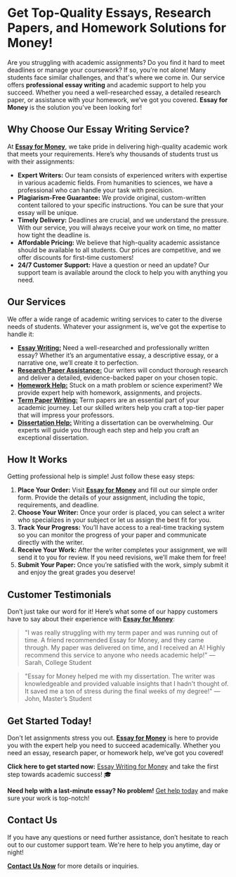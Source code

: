 # Get Top-Quality Essays, Research Papers, and Homework Solutions for Money!

Are you struggling with academic assignments? Do you find it hard to meet deadlines or manage your coursework? If so, you’re not alone! Many students face similar challenges, and that's where we come in. Our service offers **professional essay writing** and academic support to help you succeed. Whether you need a well-researched essay, a detailed research paper, or assistance with your homework, we’ve got you covered. **Essay for Money** is the solution you've been looking for!

## Why Choose Our Essay Writing Service?

At **[Essay for Money](https://tinyurl.com/topessay?keyword=essay+for+money)**, we take pride in delivering high-quality academic work that meets your requirements. Here’s why thousands of students trust us with their assignments:

- **Expert Writers:** Our team consists of experienced writers with expertise in various academic fields. From humanities to sciences, we have a professional who can handle your task with precision.
- **Plagiarism-Free Guarantee:** We provide original, custom-written content tailored to your specific instructions. You can be sure that your essay will be unique.
- **Timely Delivery:** Deadlines are crucial, and we understand the pressure. With our service, you will always receive your work on time, no matter how tight the deadline is.
- **Affordable Pricing:** We believe that high-quality academic assistance should be available to all students. Our prices are competitive, and we offer discounts for first-time customers!
- **24/7 Customer Support:** Have a question or need an update? Our support team is available around the clock to help you with anything you need.

## Our Services

We offer a wide range of academic writing services to cater to the diverse needs of students. Whatever your assignment is, we’ve got the expertise to handle it:

- **[Essay Writing:](https://tinyurl.com/topessay?keyword=essay+for+money)** Need a well-researched and professionally written essay? Whether it’s an argumentative essay, a descriptive essay, or a narrative one, we’ll create it to perfection.
- **[Research Paper Assistance:](https://tinyurl.com/topessay?keyword=essay+for+money)** Our writers will conduct thorough research and deliver a detailed, evidence-backed paper on your chosen topic.
- **[Homework Help:](https://tinyurl.com/topessay?keyword=essay+for+money)** Stuck on a math problem or science experiment? We provide expert help with homework, assignments, and projects.
- **[Term Paper Writing:](https://tinyurl.com/topessay?keyword=essay+for+money)** Term papers are an essential part of your academic journey. Let our skilled writers help you craft a top-tier paper that will impress your professors.
- **[Dissertation Help:](https://tinyurl.com/topessay?keyword=essay+for+money)** Writing a dissertation can be overwhelming. Our experts will guide you through each step and help you craft an exceptional dissertation.

## How It Works

Getting professional help is simple! Just follow these easy steps:

1. **Place Your Order:** Visit **[Essay for Money](https://tinyurl.com/topessay?keyword=essay+for+money)** and fill out our simple order form. Provide the details of your assignment, including the topic, requirements, and deadline.
2. **Choose Your Writer:** Once your order is placed, you can select a writer who specializes in your subject or let us assign the best fit for you.
3. **Track Your Progress:** You’ll have access to a real-time tracking system so you can monitor the progress of your paper and communicate directly with the writer.
4. **Receive Your Work:** After the writer completes your assignment, we will send it to you for review. If you need revisions, we’ll make them for free!
5. **Submit Your Paper:** Once you’re satisfied with the work, simply submit it and enjoy the great grades you deserve!

## Customer Testimonials

Don’t just take our word for it! Here’s what some of our happy customers have to say about their experience with **[Essay for Money](https://tinyurl.com/topessay?keyword=essay+for+money)**:

> "I was really struggling with my term paper and was running out of time. A friend recommended Essay for Money, and they came through. My paper was delivered on time, and I received an A! Highly recommend this service to anyone who needs academic help!" — Sarah, College Student

> "Essay for Money helped me with my dissertation. The writer was knowledgeable and provided valuable insights that I hadn't thought of. It saved me a ton of stress during the final weeks of my degree!" — John, Master’s Student

## Get Started Today!

Don't let assignments stress you out. **[Essay for Money](https://tinyurl.com/topessay?keyword=essay+for+money)** is here to provide you with the expert help you need to succeed academically. Whether you need an essay, research paper, or homework help, we’ve got you covered!

**Click here to get started now:** [Essay Writing for Money](https://tinyurl.com/topessay?keyword=essay+for+money) and take the first step towards academic success! 🎓

**Need help with a last-minute essay? No problem!** [Get help today](https://tinyurl.com/topessay?keyword=essay+for+money) and make sure your work is top-notch!

## Contact Us

If you have any questions or need further assistance, don’t hesitate to reach out to our customer support team. We're here to help you anytime, day or night!

**[Contact Us Now](https://tinyurl.com/topessay?keyword=essay+for+money)** for more details or inquiries.
